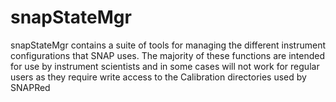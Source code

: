 # snapStateMgr

snapStateMgr contains a suite of tools for managing the different instrument configurations that SNAP uses. The majority of these functions are intended for use by instrument scientists and in some cases will not work for regular users as they require write access to the Calibration directories used by SNAPRed

```{tableofcontents}
```